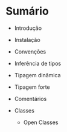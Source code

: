 # Sumário

- Introdução
- Instalação
- Convenções
- Inferência de tipos
- Tipagem dinâmica
- Tipagem forte
- Comentários


- Classes
  - Open Classes

